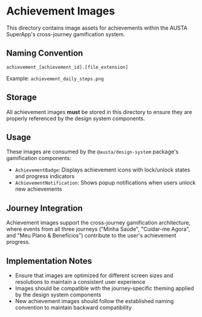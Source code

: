 # Achievement Images

This directory contains image assets for achievements within the AUSTA SuperApp's cross-journey gamification system.

## Naming Convention

`achievement_[achievement_id].[file_extension]`

Example: `achievement_daily_steps.png`

## Storage

All achievement images **must** be stored in this directory to ensure they are properly referenced by the design system components.

## Usage

These images are consumed by the `@austa/design-system` package's gamification components:

- `AchievementBadge`: Displays achievement icons with lock/unlock states and progress indicators
- `AchievementNotification`: Shows popup notifications when users unlock new achievements

## Journey Integration

Achievement images support the cross-journey gamification architecture, where events from all three journeys ("Minha Saúde", "Cuidar-me Agora", and "Meu Plano & Benefícios") contribute to the user's achievement progress.

## Implementation Notes

- Ensure that images are optimized for different screen sizes and resolutions to maintain a consistent user experience
- Images should be compatible with the journey-specific theming applied by the design system components
- New achievement images should follow the established naming convention to maintain backward compatibility